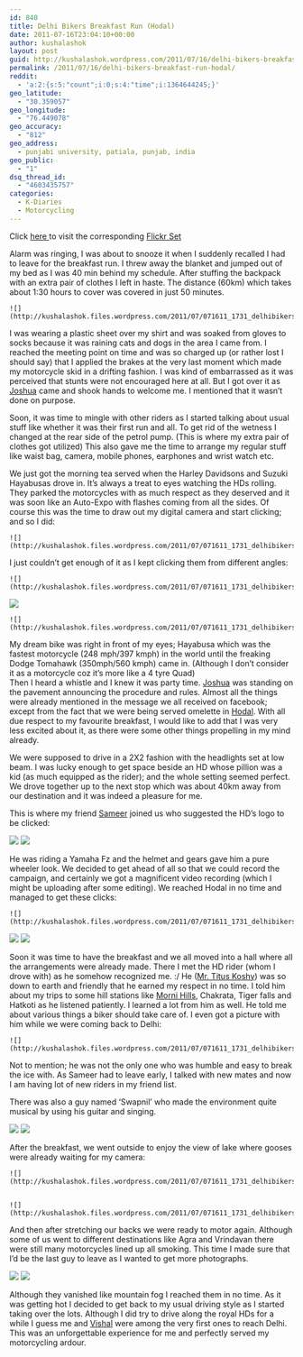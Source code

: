 ```yaml
---
id: 840
title: Delhi Bikers Breakfast Run (Hodal)
date: 2011-07-16T23:04:10+00:00
author: kushalashok
layout: post
guid: http://kushalashok.wordpress.com/2011/07/16/delhi-bikers-breakfast-run-hodal/
permalink: /2011/07/16/delhi-bikers-breakfast-run-hodal/
reddit:
  - 'a:2:{s:5:"count";i:0;s:4:"time";i:1364644245;}'
geo_latitude:
  - "30.359057"
geo_longitude:
  - "76.449078"
geo_accuracy:
  - "812"
geo_address:
  - punjabi university, patiala, punjab, india
geo_public:
  - "1"
dsq_thread_id:
  - "4603435757"
categories:
  - K-Diaries
  - Motorcycling
---
```

Click <a href="http://www.flickr.com/photos/kushalashok/sets/72157627162068444/with/5920766195/" target="_blank">here </a>to visit the corresponding <a href="http://www.flickr.com/photos/kushalashok/sets/72157627162068444/with/5920766195/" title="Flickr set" target="_blank">Flickr Set</a>

Alarm was ringing, I was about to snooze it when I suddenly recalled I had to leave for the breakfast run. I threw away the blanket and jumped out of my bed as I was 40 min behind my schedule. After stuffing the backpack with an extra pair of clothes I left in haste. The distance (60km) which takes about 1:30 hours to cover was covered in just 50 minutes. 


	![](http://kushalashok.files.wordpress.com/2011/07/071611_1731_delhibikers1.jpg) 

I was wearing a plastic sheet over my shirt and was soaked from gloves to socks because it was raining cats and dogs in the area I came from. I reached the meeting point on time and was so charged up (or rather lost I should say) that I applied the brakes at the very last moment which made my motorcycle skid in a drifting fashion. I was kind of embarrassed as it was perceived that stunts were not encouraged here at all. But I got over it as [Joshua](https://www.facebook.com/joshua.k.john) came and shook hands to welcome me. I mentioned that it wasn&#8217;t done on purpose. 

Soon, it was time to mingle with other riders as I started talking about usual stuff like whether it was their first run and all. To get rid of the wetness I changed at the rear side of the petrol pump. (This is where my extra pair of clothes got utilized) This also gave me the time to arrange my regular stuff like waist bag, camera, mobile phones, earphones and wrist watch etc. 

We just got the morning tea served when the Harley Davidsons and Suzuki Hayabusas drove in. It&#8217;s always a treat to eyes watching the HDs rolling. They parked the motorcycles with as much respect as they deserved and it was soon like an Auto-Expo with flashes coming from all the sides. Of course this was the time to draw out my digital camera and start clicking; and so I did: 


	![](http://kushalashok.files.wordpress.com/2011/07/071611_1731_delhibikers2.jpg) 

I just couldn&#8217;t get enough of it as I kept clicking them from different angles: 


	![](http://kushalashok.files.wordpress.com/2011/07/071611_1731_delhibikers3.jpg) 

![](http://kushalashok.files.wordpress.com/2011/07/071611_1731_delhibikers4.jpg)
		  

	![](http://kushalashok.files.wordpress.com/2011/07/071611_1731_delhibikers5.jpg) 

My dream bike was right in front of my eyes; Hayabusa which was the fastest motorcycle (248 mph/397 kmph) in the world until the freaking Dodge Tomahawk (350mph/560 kmph) came in. (Although I don&#8217;t consider it as a motorcycle coz it&#8217;s more like a 4 tyre Quad)   
Then I heard a whistle and I knew it was party time. [Joshua](https://www.facebook.com/joshua.k.john) was standing on the pavement announcing the procedure and rules. Almost all the things were already mentioned in the message we all received on facebook; except from the fact that we were being served omelette in [Hodal](http://www.flickr.com/photos/kushalashok/sets/72157627037515825/). With all due respect to my favourite breakfast, I would like to add that I was very less excited about it, as there were some other things propelling in my mind already. 

We were supposed to drive in a 2X2 fashion with the headlights set at low beam. I was lucky enough to get space beside an HD whose pillion was a kid (as much equipped as the rider); and the whole setting seemed perfect. We drove together up to the next stop which was about 40km away from our destination and it was indeed a pleasure for me. 

This is where my friend [Sameer](https://www.facebook.com/profile.php?id=1179062068) joined us who suggested the HD&#8217;s logo to be clicked: 

![](http://kushalashok.files.wordpress.com/2011/07/071611_1731_delhibikers6.jpg)
	![](http://kushalashok.files.wordpress.com/2011/07/071611_1731_delhibikers7.jpg) 

He was riding a Yamaha Fz and the helmet and gears gave him a pure wheeler look. We decided to get ahead of all so that we could record the campaign, and certainly we got a magnificent video recording (which I might be uploading after some editing). We reached Hodal in no time and managed to get these clicks: 


	![](http://kushalashok.files.wordpress.com/2011/07/071611_1731_delhibikers8.jpg) 

![](http://kushalashok.files.wordpress.com/2011/07/071611_1731_delhibikers9.jpg)
	![](http://kushalashok.files.wordpress.com/2011/07/071611_1731_delhibikers10.jpg) 

Soon it was time to have the breakfast and we all moved into a hall where all the arrangements were already made. There I met the HD rider (whom I drove with) as he somehow recognized me. :/ He (<a href="https://www.facebook.com/tituskoshy" title="facebook profile" target="_blank">Mr. Titus Koshy</a>) was so down to earth and friendly that he earned my respect in no time. I told him about my trips to some hill stations like [Morni Hills](http://www.flickr.com/photos/kushalashok/sets/72157625939903775/), Chakrata, Tiger falls and Hatkoti as he listened patiently. I learned a lot from him as well. He told me about various things a biker should take care of. I even got a picture with him while we were coming back to Delhi: 


	![](http://kushalashok.files.wordpress.com/2011/07/071611_1731_delhibikers11.jpg) 

Not to mention; he was not the only one who was humble and easy to break the ice with. As Sameer had to leave early, I talked with new mates and now I am having lot of new riders in my friend list. 

There was also a guy named &#8216;Swapnil&#8217; who made the environment quite musical by using his guitar and singing. 

![](http://kushalashok.files.wordpress.com/2011/07/071611_1731_delhibikers12.jpg)
	![](http://kushalashok.files.wordpress.com/2011/07/071611_1731_delhibikers13.jpg) 

After the breakfast, we went outside to enjoy the view of lake where gooses were already waiting for my camera: 


	![](http://kushalashok.files.wordpress.com/2011/07/071611_1731_delhibikers14.jpg) 


	![](http://kushalashok.files.wordpress.com/2011/07/071611_1731_delhibikers15.jpg) 

And then after stretching our backs we were ready to motor again. Although some of us went to different destinations like Agra and Vrindavan there were still many motorcycles lined up all smoking. This time I made sure that I&#8217;d be the last guy to leave as I wanted to get more photographs. 

![](http://kushalashok.files.wordpress.com/2011/07/071611_1731_delhibikers16.jpg)
	![](http://kushalashok.files.wordpress.com/2011/07/071611_1731_delhibikers17.jpg) 

Although they vanished like mountain fog I reached them in no time. As it was getting hot I decided to get back to my usual driving style as I started taking over the lots. Although I did try to drive along the royal HDs for a while I guess me and [Vishal](https://www.facebook.com/profile.php?id=100002162110716&ref=ts) were among the very first ones to reach Delhi. This was an unforgettable experience for me and perfectly served my motorcycling ardour.